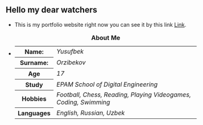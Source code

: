 ## Hello my dear watchers

* This is my portfolio website right now you can see it by this link <a target="_blank" href="https://42yuarzibekov.me" title="Watch it and enjoy">Link</a>.
* <table><caption height="50"><strong>About Me</strong></caption><tr><th>Name: </th><td><em>Yusufbek</em></td></tr><tr><th>Surname: </th><td><em>Orzibekov</em></td></tr><tr><th>Age</th><td><em>17</em></td></tr><tr><th>Study</th><td><em>EPAM School of Digital Engineering</em></td></tr><tr><th>Hobbies</th><td><em>Football, Chess, Reading, Playing Videogames, Coding, Swimming</em></td></tr><tr><th>Languages</th><td><em>English, Russian, Uzbek</em></td></tr></table>
